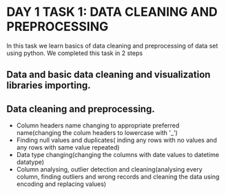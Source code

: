 # DAY 1 TASK 1: DATA CLEANING AND PREPROCESSING
In this task we learn basics of data cleaning and preprocessing of data set using python.
We completed this task in 2 steps
## Data and basic data cleaning and visualization libraries importing.
## Data cleaning and preprocessing.
* Column headers name changing to appropriate preferred name(changing the colum headers to lowercase with '_')
* Finding null values and duplicates( inding any rows with no values and any rows with same value repeated)
* Data type changing(changing the columns with date values to datetime datatype)
* Column analysing, outlier detection and cleaning(analysing every column, finding outliers and wrong records and cleaning the data using encoding and replacing values)
